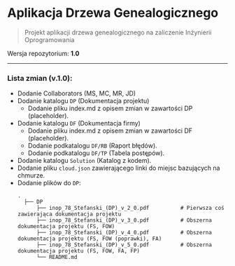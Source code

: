 # Aplikacja Drzewa Genealogicznego

> Projekt aplikacji drzewa genealogicznego na zaliczenie Inżynierii Oprogramowania

Wersja repozytorium: **1.0**

---

### Lista zmian (v.1.0):
- Dodanie Collaborators (MS, MC, MR, JD)
- Dodanie katalogu `DP` (Dokumentacja projektu)
  - Dodanie pliku index.md z opisem zmian w zawartości DP (placeholder).
- Dodanie katalogu `DF` (Dokumentacja firmy)
  - Dodanie pliku index.md z opisem zmian w zawartości DF (placeholder).
  - Dodanie podkatalogu `DF/RB` (Raport błędów).
  - Dodanie podkatalogu `DF/TP` (Tabela postępów).
- Dodanie katalogu `Solution` (Katalog z kodem).
- Dodanie pliku `cloud.json` zawierającego linki do miejsc bazujących na chmurze.
- Dodanie plików do `DP`:
  ```
  .
    ├── DP                   
        ├── inop_78_Stefanski_(DP)_v_2_0.pdf          # Pierwsza coś zawierająca dokumentacja projektu          
        ├── inop_78_Stefanski_(DP)_v_3_0.pdf          # Obszerna dokumentacja projektu (FS, FOW)
        ├── inop_78_Stefanski_(DP)_v_4_0.pdf          # Obszerna dokumentacja projektu (FS, FOW (poprawki), FA)
        ├── inop_78_Stefanski_(DP)_v_5_0.pdf          # Obszerna dokumentacja projektu (FS, FOW, FA, FP)
        └── README.md
  ```